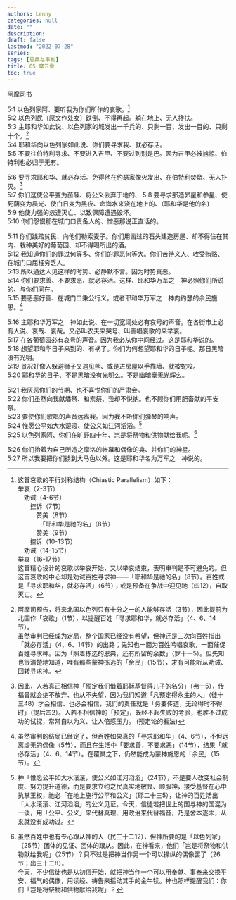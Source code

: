 ```yaml
---
authors: Lenny
categories: null
date: ""
description: 
draft: false
lastmod: "2022-07-28"
series:
tags: [恩典与审判]
title: 05 摩五章
toc: true
---
```

阿摩司书
<!--more-->

5:1 以色列家阿、要听我为你们所作的哀歌。[^1]  
5:2 以色列民〔原文作处女〕跌倒、不得再起。躺在地上、无人搀扶。  
5:3 主耶和华如此说、以色列家的城发出一千兵的、只剩一百、发出一百的、只剩十个。[^2]  
5:4 耶和华向以色列家如此说、你们要寻求我、就必存活。  
5:5 不要往伯特利寻求、不要进入吉甲、不要过到别是巴。因为吉甲必被掳掠、伯特利也必归于无有。  

5:6 要寻求耶和华、就必存活。免得他在约瑟家像火发出、在伯特利焚烧、无人扑灭。[^3]  
5:7 你们这使公平变为茵蔯、将公义丢弃于地的、
5:8 要寻求那造昴星和参星、使死荫变为晨光、使白日变为黑夜、命海水来浇在地上的、（耶和华是他的名)  
5:9 他使力强的忽遭灭亡、以致保障遭遇毁坏。  
5:10 你们怨恨那在城门口责备人的、憎恶那说正直话的。  

5:11 你们践踏贫民、向他们勒索麦子。你们用凿过的石头建造房屋、却不得住在其内、栽种美好的葡萄园、却不得喝所出的酒。  
5:12 我知道你们的罪过何等多、你们的罪恶何等大。你们苦待义人、收受贿赂、在城门口屈枉穷乏人。  
5:13 所以通达人见这样的时势、必静默不言。因为时势真恶。  
5:14 你们要求善、不要求恶、就必存活。这样、耶和华万军之　神必照你们所说的、与你们同在。  
5:15 要恶恶好善、在城门口秉公行义。或者耶和华万军之　神向约瑟的余民施恩。[^4]  

5:16 主耶和华万军之　神如此说、在一切宽阔处必有哀号的声音。在各街市上必有人说、哀哉、哀哉。又必叫农夫来哭号、叫善唱哀歌的来举哀。  
5:17 在各葡萄园必有哀号的声音。因为我必从你中间经过。这是耶和华说的。  
5:18 想望耶和华日子来到的、有祸了。你们为何想望耶和华的日子呢。那日黑暗没有光明。  
5:19 景况好像人躲避狮子又遇见熊、或是进房屋以手靠墙、就被蛇咬。  
5:20 耶和华的日子、不是黑暗没有光明么。不是幽暗毫无光辉么。  

5:21 我厌恶你们的节期、也不喜悦你们的严肃会。  
5:22 你们虽然向我献燔祭、和素祭、我却不悦纳。也不顾你们用肥畜献的平安祭。  
5:23 要使你们歌唱的声音远离我。因为我不听你们弹琴的响声。  
5:24 惟愿公平如大水滚滚、使公义如江河滔滔。[^5]  
5:25 以色列家阿、你们在旷野四十年、岂是将祭物和供物献给我呢。[^6]  

5:26 你们抬着为自己所造之摩洛的帐幕和偶像的龛、并你们的神星。  
5:27 所以我要把你们掳到大马色以外。这是耶和华名为万军之　神说的。  

[^1]: 这首哀歌的平行对称结构（Chiastic Parallelism）如下：   
举哀（2-3节）  
　劝诫（4-6节）  
　　控诉（7节）  
　　　赞美（8节）  
　　　　「耶和华是祂的名」（8节）  
　　　赞美（9节）  
　　控诉（10-13节）  
　劝诫（14-15节）  
举哀（16-17节）  
这首精心设计的哀歌以举哀开始，又以举哀结束，表明审判是不可避免的。但这首哀歌的中心却是劝诫百姓寻求神——「耶和华是祂的名」（8节）。百姓或是「寻求耶和华，就必存活」（6节）；或是预备在争战中迎见祂（四12），自取灭亡。  
[^2]: 阿摩司预告，将来北国以色列只有十分之一的人能够存活（3节），因此提前为北国作「哀歌」（1节），以提醒百姓「寻求耶和华，就必存活」（4、6、14节）。  
虽然审判已经成为定局，整个国家已经没有希望，但神还是三次向百姓指出「就必存活」（4、6、14节）的出路；先知也一面为百姓吟唱哀歌，一面催促百姓寻求神。因为「照着拣选的恩典，还有所留的余数」（罗十一5）。但先知也很清楚地知道，唯有那些蒙神拣选的「余民」（15节），才有可能听从劝诫、回转寻求神。  
[^3]: 因此，人若真正相信神「预定我们借着耶稣基督得儿子的名分」（弗一5），传福音就会绝不放弃、也从不失望，因为我们知道「凡预定得永生的人」（徒十三48）才会相信、也必会相信，我们的责任就是「务要传道，无论得时不得时」（提后四2）。人若不相信神的「预定」，既经不起失败的考验，也胜不过成功的试探，常常自以为义、让人倍感压力。 (预定论的看法)  
[^4]: 虽然审判的结局已经定了，但百姓如果真的「寻求耶和华」（4、6节），不但远离虚无的偶像（5节），而且在生活中「要求善，不要求恶」（14节），结果「就必存活」（4、6、14节）。在覆巢之下，仍然能成为蒙神施恩的「余民」（15节）。  
[^5]: 神「惟愿公平如大水滚滚，使公义如江河滔滔」（24节），不是要人改变社会制度、努力提升道德，而是要求立约之民真实地敬畏、顺服神，接受基督在心中执掌王权，祂必「在地上施行公平和公义」（耶二十三5），让神的百姓活出「大水滚滚、江河滔滔」的公义见证。今天，信徒若把世上的国与神的国混为一谈，用「公平、公义」来代替真理、用政治来代替福音，乃是舍本逐末，从来就没有成功过。  
[^6]: 虽然百姓中也有专心跟从神的人（民三十二12），但神所要的是「以色列家」（25节）团体的见证、团体的跟从。因此，在神看来，他们「岂是将祭物和供物献给我呢」（25节）？只不过是把神当作另一个可以操纵的偶像罢了（26节；出三十二8）。  
今天，不少信徒也是从初信开始，就把神当作一个可以用奉献、事奉来交换平安、福气的偶像，用读经、祷告来摇动其手的金牛犊。神也照样提醒我们：你们「岂是将祭物和供物献给我呢」？